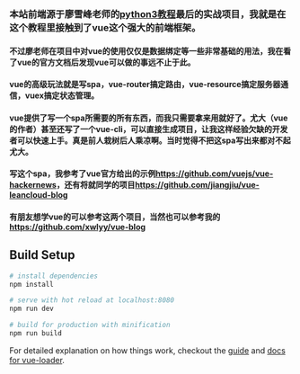### 本站前端源于廖雪峰老师的<a href="http://www.liaoxuefeng.com/wiki/0014316089557264a6b348958f449949df42a6d3a2e542c000" target="_blank">python3教程</a>最后的实战项目，我就是在这个教程里接触到了vue这个强大的前端框架。
#### 不过廖老师在项目中对vue的使用仅仅是数据绑定等一些非常基础的用法，我在看了vue的官方文档后发现vue可以做的事远不止于此。
#### vue的高级玩法就是写spa，vue-router搞定路由，vue-resource搞定服务器通信，vuex搞定状态管理。
#### vue提供了写一个spa所需要的所有东西，而我只需要拿来用就好了。尤大（vue的作者）甚至还写了一个vue-cli，可以直接生成项目，让我这样经验欠缺的开发者可以快速上手。真是前人栽树后人乘凉啊。当时觉得不把这spa写出来都对不起尤大。
#### 写这个spa，我参考了vue官方给出的示例<a href="https://github.com/vuejs/vue-hackernews" target="_blank">https://github.com/vuejs/vue-hackernews</a>，还有将就同学的项目<a href="https://github.com/jiangjiu/vue-leancloud-blog" target="_blank">https://github.com/jiangjiu/vue-leancloud-blog</a>
#### 有朋友想学vue的可以参考这两个项目，当然也可以参考我的<a href="https://github.com/xwlyy/vue-blog" target="_blank">https://github.com/xwlyy/vue-blog</a>

## Build Setup

``` bash
# install dependencies
npm install

# serve with hot reload at localhost:8080
npm run dev

# build for production with minification
npm run build

```

For detailed explanation on how things work, checkout the [guide](http://vuejs-templates.github.io/webpack/) and [docs for vue-loader](http://vuejs.github.io/vue-loader).
